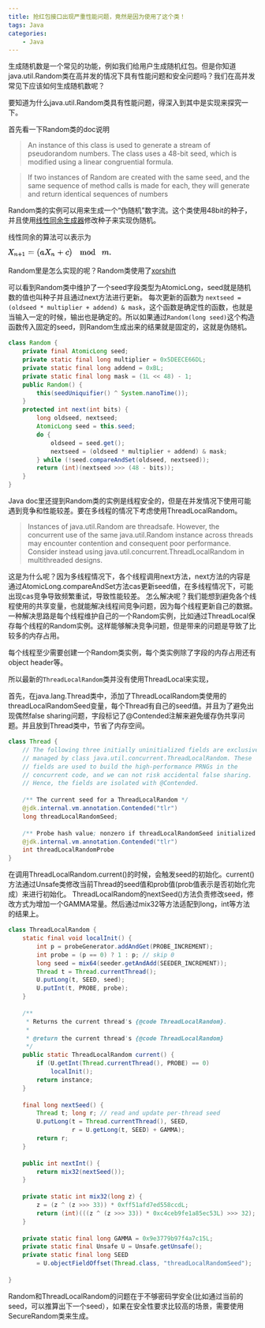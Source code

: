 ```yaml
---
title: 抢红包接口出现严重性能问题，竟然是因为使用了这个类！
tags: Java
categories:
    - Java
---
```


生成随机数是一个常见的功能，例如我们给用户生成随机红包。但是你知道java.util.Random类在高并发的情况下具有性能问题和安全问题吗？我们在高并发常见下应该如何生成随机数呢？

要知道为什么java.util.Random类具有性能问题，得深入到其中是实现来探究一下。

首先看一下Random类的doc说明

> An instance of this class is used to generate a stream of pseudorandom numbers. The class uses a 48-bit seed, which is modified using a linear congruential formula.

> If two instances of Random are created with the same seed, and the same sequence of method calls is made for each, they will generate and return identical sequences of numbers

Random类的实例可以用来生成一个“伪随机”数字流。这个类使用48bit的种子，并且使用[线性同余生成器](https://baike.baidu.com/item/%E7%BA%BF%E6%80%A7%E5%90%8C%E4%BD%99%E5%8F%91%E7%94%9F%E5%99%A8/22674963)修改种子来实现伪随机。

线性同余的算法可以表示为

![linear congruential generator](/assets/images/lineargenerator.jpg)

Random里是怎么实现的呢？Random类使用了[xorshift](https://www.javamex.com/tutorials/random_numbers/xorshift.shtml)

可以看到Random类中维护了一个seed字段类型为AtomicLong，seed就是随机数的值也叫种子并且通过next方法进行更新。
每次更新的函数为 `nextseed = (oldseed * multiplier + addend) & mask`，这个函数是确定性的函数，也就是当输入一定的时候，输出也是确定的。所以如果通过`Random(long seed)`这个构造函数传入固定的seed，则Random生成出来的结果就是固定的，这就是伪随机。
```java
class Random {
    private final AtomicLong seed;
    private static final long multiplier = 0x5DEECE66DL;
    private static final long addend = 0xBL;
    private static final long mask = (1L << 48) - 1;
    public Random() {
        this(seedUniquifier() ^ System.nanoTime());
    }
    protected int next(int bits) {
        long oldseed, nextseed;
        AtomicLong seed = this.seed;
        do {
            oldseed = seed.get();
            nextseed = (oldseed * multiplier + addend) & mask;
        } while (!seed.compareAndSet(oldseed, nextseed));
        return (int)(nextseed >>> (48 - bits));
    }
}
```

Java doc里还提到Random类的实例是线程安全的，但是在并发情况下使用可能遇到竞争和性能较差。要在多线程的情况下考虑使用ThreadLocalRandom。
> Instances of java.util.Random are threadsafe. However, the concurrent use of the same java.util.Random instance across threads may encounter contention and consequent poor performance. Consider instead using java.util.concurrent.ThreadLocalRandom in multithreaded designs.

这是为什么呢？因为多线程情况下，各个线程调用next方法，next方法的内容是通过AtomicLong.compareAndSet方法cas更新seed值，在多线程情况下，可能出现cas竞争导致频繁重试，导致性能较差。
怎么解决呢？我们能想到避免各个线程使用的共享变量，也就能解决线程间竞争问题，因为每个线程更新自己的数据。一种解决思路是每个线程维护自己的一个Random实例，比如通过ThreadLocal保存每个线程的Random实例。这样能够解决竞争问题，但是带来的问题是导致了比较多的内存占用。

每个线程至少需要创建一个Random类实例，每个类实例除了字段的内存占用还有object header等。

所以最新的`ThreadLocalRandom`类并没有使用ThreadLocal来实现，

首先，在java.lang.Thread类中，添加了ThreadLocalRandom类使用的threadLocalRandomSeed变量，每个Thread有自己的seed值。并且为了避免出现偶然false sharing问题，字段标记了@Contended注解来避免缓存伪共享问题。并且放到Thread类中，节省了内存空间。
```java
class Thread {
    // The following three initially uninitialized fields are exclusively
    // managed by class java.util.concurrent.ThreadLocalRandom. These
    // fields are used to build the high-performance PRNGs in the
    // concurrent code, and we can not risk accidental false sharing.
    // Hence, the fields are isolated with @Contended.

    /** The current seed for a ThreadLocalRandom */
    @jdk.internal.vm.annotation.Contended("tlr")
    long threadLocalRandomSeed;

    /** Probe hash value; nonzero if threadLocalRandomSeed initialized */
    @jdk.internal.vm.annotation.Contended("tlr")
    int threadLocalRandomProbe
}
```

在调用ThreadLocalRandom.current()的时候，会触发seed的初始化。current()方法通过Unsafe类修改当前Thread的seed值和prob值(prob值表示是否初始化完成）来进行初始化。
ThreadLocalRandom的nextSeed()方法负责修改seed，修改方式为增加一个GAMMA常量。然后通过mix32等方法适配到long，int等方法的结果上。
```java
class ThreadLocalRandom {
    static final void localInit() {
        int p = probeGenerator.addAndGet(PROBE_INCREMENT);
        int probe = (p == 0) ? 1 : p; // skip 0
        long seed = mix64(seeder.getAndAdd(SEEDER_INCREMENT));
        Thread t = Thread.currentThread();
        U.putLong(t, SEED, seed);
        U.putInt(t, PROBE, probe);
    }

    /**
     * Returns the current thread's {@code ThreadLocalRandom}.
     *
     * @return the current thread's {@code ThreadLocalRandom}
     */
    public static ThreadLocalRandom current() {
        if (U.getInt(Thread.currentThread(), PROBE) == 0)
            localInit();
        return instance;
    }

    final long nextSeed() {
        Thread t; long r; // read and update per-thread seed
        U.putLong(t = Thread.currentThread(), SEED,
                  r = U.getLong(t, SEED) + GAMMA);
        return r;
    }

    public int nextInt() {
        return mix32(nextSeed());
    }

    private static int mix32(long z) {
        z = (z ^ (z >>> 33)) * 0xff51afd7ed558ccdL;
        return (int)(((z ^ (z >>> 33)) * 0xc4ceb9fe1a85ec53L) >>> 32);
    }

    private static final long GAMMA = 0x9e3779b97f4a7c15L;
    private static final Unsafe U = Unsafe.getUnsafe();
    private static final long SEED
        = U.objectFieldOffset(Thread.class, "threadLocalRandomSeed");

}

```

Random和ThreadLocalRandom的问题在于不够密码学安全(比如通过当前的seed，可以推算出下一个seed），如果在安全性要求比较高的场景，需要使用SecureRandom类来生成。